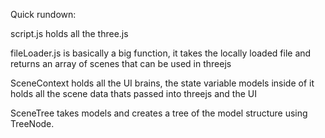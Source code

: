 
Quick rundown:

script.js holds all the three.js

fileLoader.js is basically a big function, it takes the locally loaded file and returns an array of scenes that can be 
used in threejs

SceneContext holds all the UI brains, the state variable models inside of it holds all the scene data thats passed into threejs
and the UI

SceneTree takes models and creates a tree of the model structure using TreeNode.  
